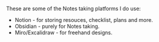 These are some of the Notes taking platforms I do use:

- Notion - for storing resouces, checklist, plans and more.
- Obsidian - purely for Notes taking.
- Miro/Excalidraw - for freehand designs.